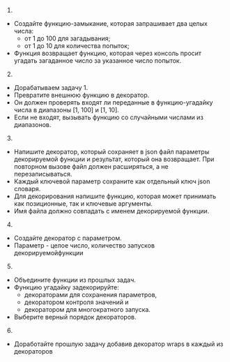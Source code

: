 1.
* Создайте функцию-замыкание, которая запрашивает два целых числа:
    - от 1 до 100 для загадывания;
    - от 1 до 10 для количества попыток;
* Функция возвращает функцию, которая через консоль просит угадать загаданное число за указанное число попыток.

2.
* Дорабатываем задачу 1.
* Превратите внешнюю функцию в декоратор.
* Он должен проверять входят ли переданные в функцию-угадайку числа в диапазоны [1, 100] и [1, 10].
* Если не входят, вызывать функцию со случайными числами из диапазонов.

3.
* Напишите декоратор, который сохраняет в json файл параметры декорируемой функции и результат, который она возвращает. При повторном вызове файл должен расширяться, а не перезаписываться.
* Каждый ключевой параметр сохраните как отдельный ключ json словаря.
* Для декорирования напишите функцию, которая может принимать как позиционные, так и ключевые аргументы.
* Имя файла должно совпадать с именем декорируемой функции.

4.
* Создайте декоратор с параметром.
* Параметр - целое число, количество запусков декорируемойфункции

5.
* Объедините функции из прошлых задач.
* Функцию угадайку задекорируйте:
    * декораторами для сохранения параметров,
    * декоратором контроля значений и
    * декоратором для многократного запуска.
* Выберите верный порядок декораторов.

6.
* Доработайте прошлую задачу добавив декоратор wraps в каждый из декораторов
